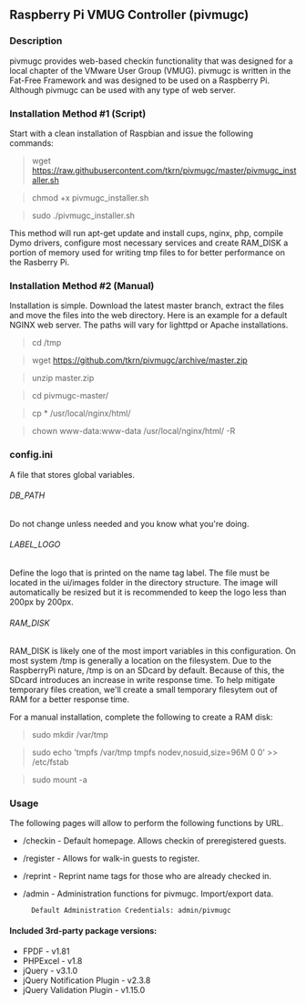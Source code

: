 ## Raspberry Pi VMUG Controller (pivmugc)

### Description
pivmugc provides web-based checkin functionality that was designed for a local
chapter of the VMware User Group (VMUG). pivmugc is written in the Fat-Free
Framework and was designed to be used on a Raspberry Pi. Although pivmugc can
be used with any type of web server.  

### Installation Method #1 (Script)
Start with a clean installation of Raspbian and issue the following commands:

> wget https://raw.githubusercontent.com/tkrn/pivmugc/master/pivmugc_installer.sh

> chmod +x pivmugc_installer.sh

> sudo ./pivmugc_installer.sh

This method will run apt-get update and install cups, nginx, php, compile Dymo drivers, configure most necessary services and create RAM_DISK a portion of memory used for writing tmp files to for better performance on the Rasberry Pi.

### Installation Method #2 (Manual)
Installation is simple. Download the latest master branch, extract the files and move the files into the web directory. Here is an example for a default NGINX web server. The paths will vary for lighttpd or Apache installations.

> cd /tmp

> wget https://github.com/tkrn/pivmugc/archive/master.zip

> unzip master.zip

> cd pivmugc-master/

> cp * /usr/local/nginx/html/

> chown www-data:www-data /usr/local/nginx/html/ -R

### config.ini
A file that stores global variables.

###### DB_PATH
Do not change unless needed and you know what you're doing.

###### LABEL_LOGO
Define the logo that is printed on the name tag label. The file must be located
in the ui/images folder in the directory structure. The image will automatically
be resized but it is recommended to keep the logo less than 200px by 200px.

###### RAM_DISK
RAM_DISK is likely one of the most import variables in this configuration. On
most system /tmp is generally a location on the filesystem. Due to the
RaspberryPi nature, /tmp is on an SDcard by default. Because of this, the SDcard
introduces an increase in write response time. To help mitigate temporary files
creation, we'll create a small temporary filesytem out of RAM for a better
response time.

For a manual installation, complete the following to create a RAM disk:

> sudo mkdir /var/tmp

> sudo echo 'tmpfs /var/tmp tmpfs nodev,nosuid,size=96M 0 0' >> /etc/fstab

> sudo mount -a

### Usage
The following pages will allow to perform the following functions by URL.

* /checkin - Default homepage. Allows checkin of preregistered guests.
* /register - Allows for walk-in guests to register.
* /reprint - Reprint name tags for those who are already checked in.
* /admin - Administration functions for pivmugc. Import/export data.

        Default Administration Credentials: admin/pivmugc

#### Included 3rd-party package versions:

* FPDF - v1.81
* PHPExcel - v1.8
* jQuery - v3.1.0
* jQuery Notification Plugin - v2.3.8
* jQuery Validation Plugin - v1.15.0
